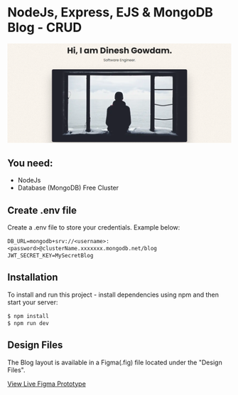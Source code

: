 # NodeJs, Express, EJS & MongoDB Blog - CRUD

![alt text](/readme-img.png?raw=true)

## You need:

- NodeJs
- Database (MongoDB) Free Cluster

## Create .env file

Create a .env file to store your credentials. Example below:

```
DB_URL=mongodb+srv://<username>:<password>@clusterName.xxxxxxx.mongodb.net/blog
JWT_SECRET_KEY=MySecretBlog
```

## Installation

To install and run this project - install dependencies using npm and then start your server:

```
$ npm install
$ npm run dev
```

## Design Files

The Blog layout is available in a Figma(.fig) file located under the "Design Files".

[View Live Figma Prototype](https://www.figma.com/proto/Vpc5J1ajnwDTT96q0IUFDJ/NodeJs-Blog?page-id=0%3A1&type=design&node-id=48-119&viewport=-194%2C377%2C0.17&scaling=min-zoom&starting-point-node-id=48%3A119)
